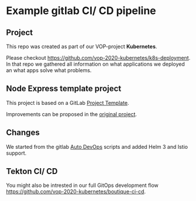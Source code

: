 # Example gitlab CI/ CD pipeline
## Project
This repo was created as part of our VOP-project **Kubernetes**.

Please checkout https://github.com/vop-2020-kubernetes/k8s-deployment. In that repo we gathered all information on what applications we deployed an what apps solve what problems.

## Node Express template project

This project is based on a GitLab [Project Template](https://docs.gitlab.com/ee/gitlab-basics/create-project.html).

Improvements can be proposed in the [original project](https://gitlab.com/gitlab-org/project-templates/express).

## Changes

We started from the gitlab [Auto DevOps](https://docs.gitlab.com/ee/topics/autodevops/) scripts and added Helm 3 and Istio support.

## Tekton CI/ CD

You might also be intrested in our full GitOps development flow https://github.com/vop-2020-kubernetes/boutique-ci-cd.

